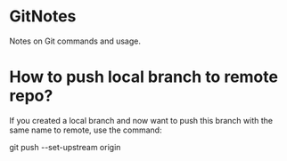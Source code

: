 # GitNotes
Notes on Git commands and usage.

# How to push local branch to remote repo?
If you created a local branch and now want to push this branch with the same name to remote, use the command:

git push --set-upstream origin <LocalBranchName>
